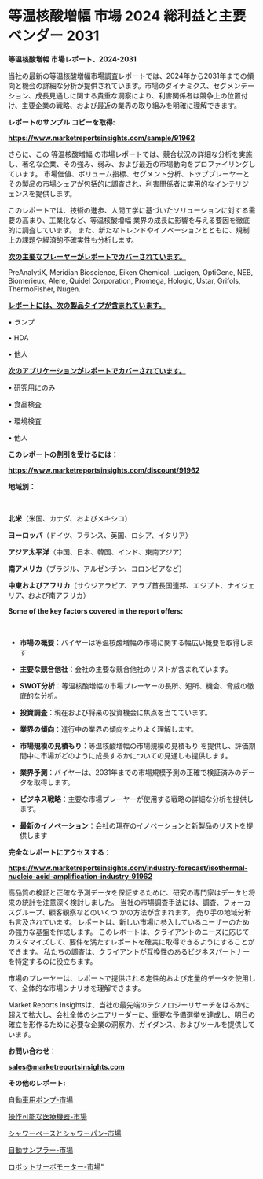# 等温核酸増幅 市場 2024 総利益と主要ベンダー 2031

<strong>等温核酸増幅 市場レポート、2024-2031</strong>

当社の最新の等温核酸増幅市場調査レポートでは、2024年から2031年までの傾向と機会の詳細な分析が提供されています。市場のダイナミクス、セグメンテーション、成長見通しに関する貴重な洞察により、利害関係者は競争上の位置付け、主要企業の戦略、および最近の業界の取り組みを明確に理解できます。



<strong>レポートのサンプル コピーを取得:</strong> <a href=https://www.marketreportsinsights.com/sample/91962>

<strong><u>https://www.marketreportsinsights.com/sample/91962</u></strong></a>

さらに、この 等温核酸増幅 の市場レポートでは、競合状況の詳細な分析を実施し、著名な企業、その強み、弱み、および最近の市場動向をプロファイリングしています。 市場価値、ボリューム指標、セグメント分析、トッププレーヤーとその製品の市場シェアが包括的に調査され、利害関係者に実用的なインテリジェンスを提供します。

このレポートでは、技術の進歩、人間工学に基づいたソリューションに対する需要の高まり、工業化など、等温核酸増幅 業界の成長に影響を与える要因を徹底的に調査しています。 また、新たなトレンドやイノベーションとともに、規制上の課題や経済的不確実性も分析します。



<strong><u>次の主要なプレーヤーがレポートでカバーされています。</u></strong>

PreAnalytiX, Meridian Bioscience, Eiken Chemical, Lucigen, OptiGene, NEB, Biomerieux, Alere, Quidel Corporation, Promega, Hologic, Ustar, Grifols, ThermoFisher, Nugen.



<strong><u><b>レポートには、次の製品タイプが含まれています。</b></u></strong>

• ランプ

• HDA

• 他人



<strong><u><b>次のアプリケーションがレポートでカバーされています。</b></u></strong>

• 研究用にのみ

• 食品検査

• 環境検査

• 他人



<strong><b>このレポートの割引を受けるには：</b></strong>

<a href=https://www.marketreportsinsights.com/discount/91962>

<strong><u>https://www.marketreportsinsights.com/discount/91962</u></strong></a>



<strong>地域別：</strong>

<strong> </strong>



<strong>北米</strong>（米国、カナダ、およびメキシコ）



<strong>ヨーロッパ</strong>（ドイツ、フランス、英国、ロシア、イタリア）



<strong>アジア太平洋</strong>（中国、日本、韓国、インド、東南アジア）



<strong>南アメリカ</strong>（ブラジル、アルゼンチン、コロンビアなど）



<strong>中東およびアフリカ</strong>（サウジアラビア、アラブ首長国連邦、エジプト、ナイジェリア、および南アフリカ）



<strong>Some of the key factors covered in the report offers:</strong>

<strong> </strong>
<ul>
  <li>

<strong>市場の概要</strong>：バイヤーは等温核酸増幅の市場に関する幅広い概要を取得します</li>
  <li>

<strong>主要な競合他社</strong>：会社の主要な競合他社のリストが含まれています。</li>
  <li>

<strong>SWOT分析</strong>：等温核酸増幅の市場プレーヤーの長所、短所、機会、脅威の徹底的な分析。</li>
  <li>

<strong>投資調査</strong>：現在および将来の投資機会に焦点を当てています。</li>
  <li>

<strong>業界の傾向</strong>：進行中の業界の傾向をよりよく理解します。</li>
  <li>

<strong>市場規模の見積もり</strong>：等温核酸増幅の市場規模の見積もり を提供し、評価期間中に市場がどのように成長するかについての見通しも提供します。</li>
  <li>

<strong>業界予測</strong>：バイヤーは、2031年までの市場規模予測の正確で検証済みのデータを取得します。</li>
  <li>

<strong>ビジネス戦略</strong>：主要な市場プレーヤーが使用する戦略の詳細な分析を提供します。</li>
  <li>

<strong>最新のイノベーション</strong>：会社の現在のイノベーションと新製品のリストを提供します</li>
</ul>


<strong>完全なレポートにアクセスする</strong>：

<a href=https://www.marketreportsinsights.com/industry-forecast/isothermal-nucleic-acid-amplification-industry-91962>

<strong><u>https://www.marketreportsinsights.com/industry-forecast/isothermal-nucleic-acid-amplification-industry-91962</u></strong></a>

高品質の検証と正確な予測データを保証するために、研究の専門家はデータと将来の統計を注意深く検討しました。 当社の市場調査手法には、調査、フォーカスグループ、顧客観察などのいくつ かの方法が含まれます。 売り手の地域分析も言及されています。 レポートは、新しい市場に参入しているユーザーのための強力な基盤を作成します。 このレポートは、クライアントのニーズに応じてカスタマイズして、要件を満たすレポートを確実に取得できるようにすることができます。 私たちの調査は、クライアントが互換性のあるビジネスパートナーを特定するのに役立ちます。

市場のプレーヤーは、レポートで提供される定性的および定量的データを使用して、全体的な市場シナリオを理解できます。

Market Reports Insightsは、当社の最先端のテクノロジーリサーチをはるかに超えて拡大し、会社全体のシニアリーダーに、重要な予備選挙を達成し、明日の確立を形作るために必要な企業の洞察力、ガイダンス、およびツールを提供しています。



<strong><b>お問い合わせ</b></strong>：

<a href=mailto:sales@marketreportsinsights.com>

<strong><u>sales@marketreportsinsights.com</u></strong></a>



<strong>その他のレポート:</strong>

<a href=https://www.linkedin.com/pulse/自動車用ポンプ-市場-2023-総合分析と事業成長戦略-2030-pr-news-hub-atvpf/>自動車用ポンプ-市場</a>

<a href=https://www.linkedin.com/pulse/操作可能な医療機器-市場-2023-swot-分析と成長率-2030-gb7of/>操作可能な医療機器-市場</a>

<a href=https://www.linkedin.com/pulse/シャワーベースとシャワーパン-市場-2023-総合分析と事業成長戦略-2030-0hbnc/>シャワーベースとシャワーパン-市場</a>

<a href=https://www.linkedin.com/pulse/自動サンプラー-市場-2023-推進要因と成長機会-2030-data-dive-discoveries-24-analysis-ygnuf/>自動サンプラー-市場</a>

<a href=https://www.linkedin.com/pulse/ロボットサーボモーター-市場-2023-競争分析と事業成長-2030-3lklf/>ロボットサーボモーター-市場</a>"
